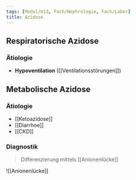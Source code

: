 ```yaml
---
tags: [Modul/m13, Fach/Nephrologie, Fach/Labor]
title: Azidose
---
```

## Respiratorische Azidose
### Ätiologie
- **Hypoventilation** ([[Ventilationsstörungen]])

## Metabolische Azidose
### Ätiologie
- [[Ketoazidose]]
- [[Diarrhoe]]
- [[CKD]]
### Diagnostik
> Differenzierung mittels [[Anionenlücke]]

![[Anionenlücke]]